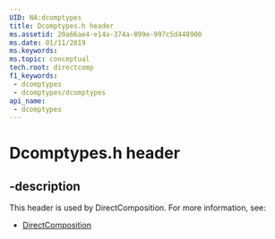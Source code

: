 ```yaml
---
UID: NA:dcomptypes
title: Dcomptypes.h header
ms.assetid: 20a66ae4-e14a-374a-899e-997c5d448900
ms.date: 01/11/2019
ms.keywords: 
ms.topic: conceptual
tech.root: directcomp
f1_keywords:
 - dcomptypes
 - dcomptypes/dcomptypes
api_name:
 - dcomptypes
---
```


# Dcomptypes.h header


## -description

This header is used by DirectComposition. For more information, see:

- [DirectComposition](../_directcomp/index.md)

